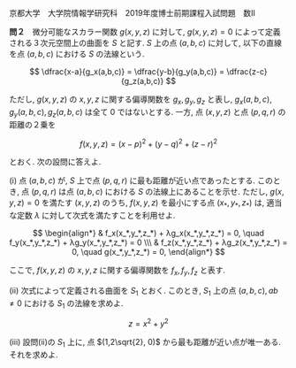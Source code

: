 京都大学　大学院情報学研究科　2019年度博士前期課程入試問題　数II

**問２**　微分可能なスカラー関数 $g(x,y,z)$ に対して, $g(x,y,z) = 0$ によって定義される３次元空間上の曲面を $S$ と記す. $S$ 上の点 $(a,b,c)$ に対して, 以下の直線を点 $(a,b,c)$ における $S$ の法線という.

$$
    \dfrac{x-a}{g_x(a,b,c)} = \dfrac{y-b}{g_y(a,b,c)} = \dfrac{z-c}{g_z(a,b,c)}
$$

ただし, $g(x,y,z)$ の $x,y,z$ に関する偏導関数を $g_x,g_y,g_z$ と表し, $g_x(a,b,c), g_y(a,b,c), g_z(a,b,c)$ は全て $0$ ではないとする. 一方, 点 $(x,y,z)$ と点 $(p,q,r)$ の距離の２乗を 

$$
    f(x,y,z) = (x-p)^2 + (y-q)^2 + (z-r)^2
$$

とおく. 次の設問に答えよ.

(i) 点 $(a,b,c)$ が, $S$ 上で点 $(p,q,r)$ に最も距離が近い点であったとする. このとき, 点 $(p,q,r)$ は点 $(a,b,c)$ における $S$ の法線上にあることを示せ. ただし, $g(x,y,z)=0$ を満たす $(x,y,z)$ のうち, $f(x,y,z)$ を最小にする点 $(x_*,y_*,z_*)$ は, 適当な定数 $λ$ に対して次式を満たすことを利用せよ.

$$
    \begin{align*}
        & f_x(x_*,y_*,z_*) + λg_x(x_*,y_*,z_*) = 0, \quad f_y(x_*,y_*,z_*) + λg_y(x_*,y_*,z_*) = 0 \\\
        & f_z(x_*,y_*,z_*) + λg_z(x_*,y_*,z_*) = 0, \quad g(x_*,y_*,z_*) = 0, 
    \end{align*}
$$

ここで, $f(x,y,z)$ の $x,y,z$ に関する偏導関数を $f_x,f_y,f_z$ と表す.

(ii) 次式によって定義される曲面を $S_1$ とおく. このとき, $S_1$ 上の点 $(a,b,c), ab \ne 0$ における $S_1$ の法線を求めよ.

$$
    z = x^2 + y^2
$$

(iii) 設問(ii)の $S_1$ 上に, 点 $(1,2\sqrt{2}, 0)$ から最も距離が近い点が唯一ある. それを求めよ.